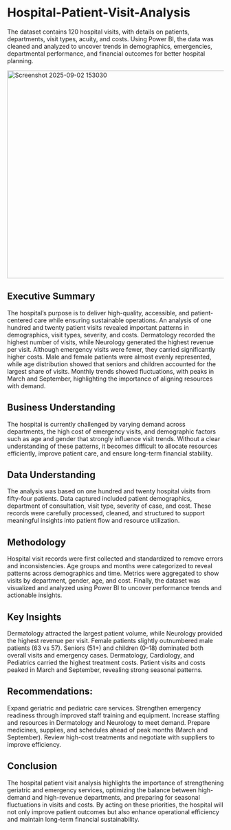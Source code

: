 # Hospital-Patient-Visit-Analysis
The dataset contains 120 hospital visits, with details on patients, departments, visit types, acuity, and costs. Using Power BI, the data was cleaned and analyzed to uncover trends in demographics, emergencies, departmental performance, and financial outcomes for better hospital planning.

<img width="860" height="484" alt="Screenshot 2025-09-02 153030" src="https://github.com/user-attachments/assets/9a256ac7-08c8-4660-9c60-62725125ad25" />

## Executive Summary

 The hospital’s purpose is to deliver high-quality, accessible, and patient-centered care while ensuring sustainable operations. An analysis of one hundred and twenty patient visits revealed important patterns in demographics, visit types, severity, and costs. Dermatology recorded the highest number of visits, while Neurology generated the highest revenue per visit. Although emergency visits were fewer, they carried significantly higher costs. Male and female patients were almost evenly represented, while age distribution showed that seniors and children accounted for the largest share of visits. Monthly trends showed fluctuations, with peaks in March and September, highlighting the importance of aligning resources with demand.

## Business Understanding
 The hospital is currently challenged by varying demand across departments, the high cost of emergency visits, and demographic factors such as age and gender that strongly influence visit trends. Without a clear understanding of these patterns, it becomes difficult to allocate resources efficiently, improve patient care, and ensure long-term financial stability.

## Data Understanding
 The analysis was based on one hundred and twenty hospital visits from fifty-four patients. Data captured included patient demographics, department of consultation, visit type, severity of case, and cost. These records were carefully processed, cleaned, and structured to support meaningful insights into patient flow and resource utilization.

## Methodology
 Hospital visit records were first collected and standardized to remove errors and inconsistencies. Age groups and months were categorized to reveal patterns across demographics and time. Metrics were aggregated to show visits by department, gender, age, and cost. Finally, the dataset was visualized and analyzed using Power BI to uncover performance trends and actionable insights.

## Key Insights 
Dermatology attracted the largest patient volume, while Neurology provided the highest revenue per visit.
Female patients slightly outnumbered male patients (63 vs 57).
Seniors (51+) and children (0–18) dominated both overall visits and emergency cases.
Dermatology, Cardiology, and Pediatrics carried the highest treatment costs.
Patient visits and costs peaked in March and September, revealing strong seasonal patterns.

## Recommendations:
Expand geriatric and pediatric care services.
Strengthen emergency readiness through improved staff training and equipment.
Increase staffing and resources in Dermatology and Neurology to meet demand.
Prepare medicines, supplies, and schedules ahead of peak months (March and September).
Review high-cost treatments and negotiate with suppliers to improve efficiency.

## Conclusion
 The hospital patient visit analysis highlights the importance of strengthening geriatric and emergency services, optimizing the balance between high-demand and high-revenue departments, and preparing for seasonal fluctuations in visits and costs. By acting on these priorities, the hospital will not only improve patient outcomes but also enhance operational efficiency and maintain long-term financial sustainability.






